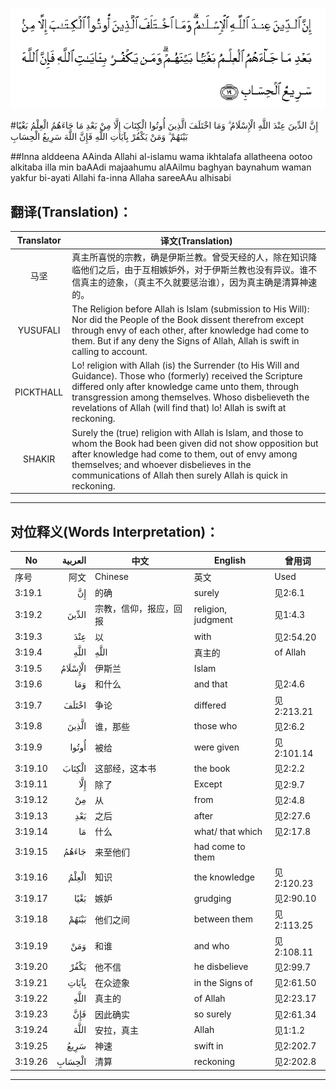 ![003:019](images/003_019.gif)

#إِنَّ الدِّينَ عِنْدَ اللَّهِ الْإِسْلَامُ ۗ وَمَا اخْتَلَفَ الَّذِينَ أُوتُوا الْكِتَابَ إِلَّا مِنْ بَعْدِ مَا جَاءَهُمُ الْعِلْمُ بَغْيًا بَيْنَهُمْ ۗ وَمَنْ يَكْفُرْ بِآيَاتِ اللَّهِ فَإِنَّ اللَّهَ سَرِيعُ الْحِسَابِ 

##Inna alddeena AAinda Allahi al-islamu wama ikhtalafa allatheena ootoo alkitaba illa min baAAdi majaahumu alAAilmu baghyan baynahum waman yakfur bi-ayati Allahi fa-inna Allaha sareeAAu alhisabi 

## 翻译(Translation)：

| Translator | 译文(Translation)                                            |
| :--------: | ------------------------------------------------------------ |
|    马坚    | 真主所喜悦的宗教，确是伊斯兰教。曾受天经的人，除在知识降临他们之后，由于互相嫉妒外，对于伊斯兰教也没有异议。谁不信真主的迹象，（真主不久就要惩治谁），因为真主确是清算神速的。 |
|  YUSUFALI  | The Religion before Allah is Islam (submission to His Will): Nor did the People of the Book dissent therefrom except through envy of each other, after knowledge had come to them. But if any deny the Signs of Allah, Allah is swift in calling to account. |
| PICKTHALL  | Lo! religion with Allah (is) the Surrender (to His Will and Guidance). Those who (formerly) received the Scripture differed only after knowledge came unto them, through transgression among themselves. Whoso disbelieveth the revelations of Allah (will find that) lo! Allah is swift at reckoning. |
|   SHAKIR   | Surely the (true) religion with Allah is Islam, and those to whom the Book had been given did not show opposition but after knowledge had come to them, out of envy among themselves; and whoever disbelieves in the communications of Allah then surely Allah is quick in reckoning. |

---

## 对位释义(Words Interpretation)：

| No   | العربية | 中文    | English | 曾用词 |
| ---- | ------: | ------- | ------- | ------ |
| 序号 |    阿文 | Chinese | 英文    | Used   |
| 3:19.1  | إِنَّ      | 的确                   | surely             | 见2:6.1    |
| 3:19.2  | الدِّينَ   | 宗教，信仰，报应，回报 | religion, judgment | 见1:4.3    |
| 3:19.3  | عِنْدَ     | 以                     | with               | 见2:54.20  |
| 3:19.4  | اللَّهِ    | اللَّهِ                   | 真主的             | of Allah   |
| 3:19.5  | الْإِسْلَامُ | 伊斯兰                 | Islam              |            |
| 3:19.6  | وَمَا     | 和什么                 | and that           | 见2:4.6    |
| 3:19.7  | اخْتَلَفَ   | 争论                   | differed           | 见2:213.21 |
| 3:19.8  | الَّذِينَ   | 谁，那些               | those who          | 见2:6.2    |
| 3:19.9  | أُوتُوا   | 被给                   | were given         | 见2:101.14 |
| 3:19.10 | الْكِتَابَ  | 这部经，这本书         | the book           | 见2:2.2    |
| 3:19.11 | إِلَّا     | 除了                   | Except             | 见2:9.7    |
| 3:19.12 | مِنْ      | 从                     | from               | 见2:4.8    |
| 3:19.13 | بَعْدِ     | 之后                   | after              | 见2:27.6   |
| 3:19.14 | مَا      | 什么                   | what/ that which   | 见2:17.8   |
| 3:19.15 | جَاءَهُمُ   | 来至他们               | had come to them   |            |
| 3:19.16 | الْعِلْمُ   | 知识                   | the knowledge      | 见2:120.23 |
| 3:19.17 | بَغْيًا    | 嫉妒                   | grudging           | 见2:90.10  |
| 3:19.18 | بَيْنَهُمْ   | 他们之间               | between them       | 见2:113.25 |
| 3:19.19 | وَمَنْ     | 和谁                   | and who            | 见2:108.11 |
| 3:19.20 | يَكْفُرْ    | 他不信                 | he disbelieve      | 见2:99.7   |
| 3:19.21 | بِآيَاتِ   | 在众迹象               | in the Signs of    | 见2:61.50  |
| 3:19.22 |    اللَّهِ | 真主的                 | of Allah           | 见2:23.17  |
| 3:19.23 | فَإِنَّ     | 因此确实               | so surely          | 见2:61.34  |
| 3:19.24 | اللَّهَ    | 安拉，真主             | Allah              | 见1:1.2    |
| 3:19.25 | سَرِيعُ    | 神速                   | swift in           | 见2:202.7  |
| 3:19.26 | الْحِسَابِ  | 清算                   | reckoning          | 见2:202.8  |

---
